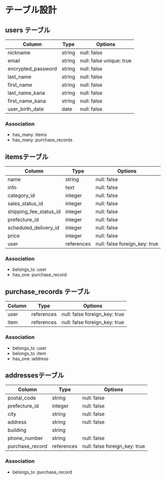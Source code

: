 # テーブル設計

## users テーブル

| Column             | Type    | Options                  |
| ------------------ | ------- | ------------------------ |
| nickname           | string  | null: false              |
| email              | string  | null: false unique: true |
| encrypted_password | string  | null: false              |
| last_name          | string  | null: false              |
| first_name         | string  | null: false              |
| last_name_kana     | string  | null: false              |
| first_name_kana    | string  | null: false              |
| user_birth_date    | date    | null: false              |

### Association

- has_many :items
- has_many :purchase_records

## itemsテーブル

| Column                 | Type       | Options                      |
| ---------------------- | ---------- | ---------------------------- |
| name                   | string     | null: false                  |
| info                   | text       | null: false                  |
| category_id            | integer    | null: false                  |
| sales_status_id        | integer    | null: false                  |
| shipping_fee_status_id | integer    | null: false                  |
| prefecture_id          | integer    | null: false                  |
| scheduled_delivery_id  | integer    | null: false                  |
| price                  | integer    | null: false                  |
| user                   | references | null: false foreign_key: true|

### Association

- belongs_to :user
- has_one :purchase_record

## purchase_records テーブル

| Column    | Type       | Options                        |
| --------- | ---------- | ------------------------------ |
| user      | references | null: false   foreign_key: true|
| item      | references | null: false   foreign_key: true|

### Association

- belongs_to :user
- belongs_to :item
- has_one :address

## addressesテーブル

| Column          | Type       | Options                        |
| --------------- | ---------- | ------------------------------ |
| postal_code     | string     | null: false                    |
| prefecture_id   | integer    | null: false                    |
| city            | string     | null: false                    |
| address         | string     | null: false                    |
| building        | string     |                                |
| phone_number    | string     | null: false                    |
| purchase_record | references | null: false  foreign_key: true |

### Association

- belongs_to :purchase_record